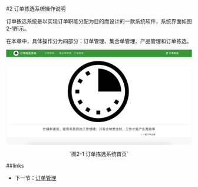 #2 订单拣选系统操作说明

订单拣选系统是以实现订单职能分配为目的而设计的一款系统软件，系统界面如图2-1所示。

在本章中，具体操作分为四部分：订单管理、集合单管理、产品管理和订单拣选。

<img src="images/首页西瓜.png" width = "" height = "" alt="拣选系统" align=center />
 <p align=center> `图2-1 订单拣选系统首页` </p>

##links
+ 下一节：[订单管理](02.1.md)